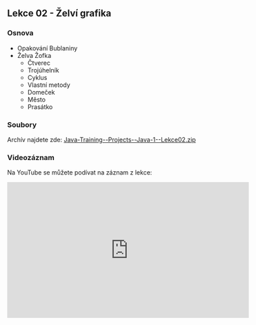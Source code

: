 Lekce 02 - Želví grafika
------------------------

### Osnova

* Opakování Bublaniny
* Želva Žofka
    * Čtverec
    * Trojúhelník
    * Cyklus
    * Vlastní metody
    * Domeček
    * Město
    * Prasátko


### Soubory

Archív najdete zde: [Java-Training--Projects--Java-1--Lekce02.zip](/data/2020-jaro/java-1/Java-Training--Projects--Java-1--Lekce02.zip)

### Videozáznam

Na YouTube se můžete podívat na záznam z lekce:

<iframe width="560" height="315"
	src="https://www.youtube.com/embed/XL5_Rp1Se7M"
	frameborder="0"
	allowfullscreen></iframe>
	